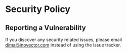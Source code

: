 # Security Policy

## Reporting a Vulnerability

If you discover any security related issues, please email dima@inovector.com instead of using the issue tracker.
